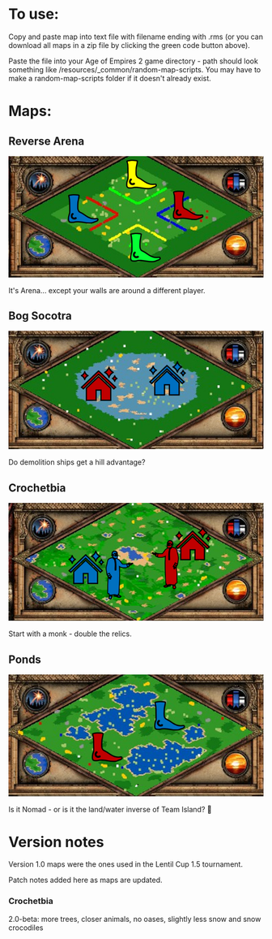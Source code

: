 # To use: 
Copy and paste map into text file with filename ending with .rms (or you can download all maps in a zip file by clicking the green code button above). 

Paste the file into your Age of Empires 2 game directory - path should look something like /resources/_common/random-map-scripts. You may have to make a random-map-scripts folder if it doesn't already exist.

# Maps: 

## Reverse Arena
![Reverse Arena](./thumbnails/reverse-arena.PNG)

It's Arena... except your walls are around a different player. 

## Bog Socotra
![Bog Socotra](./thumbnails/bog-socotra.PNG)

Do demolition ships get a hill advantage?

## Crochetbia
![Crochetbia](./thumbnails/crochetbia.PNG)

Start with a monk - double the relics. 

## Ponds
![Ponds](./thumbnails/ponds.PNG)

Is it Nomad - or is it the land/water inverse of Team Island? 🤯

# Version notes
Version 1.0 maps were the ones used in the Lentil Cup 1.5 tournament. 

Patch notes added here as maps are updated. 

### Crochetbia
2.0-beta: more trees, closer animals, no oases, slightly less snow and snow crocodiles